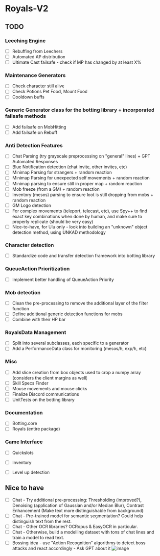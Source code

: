 # Royals-V2

## TODO
### Leeching Engine
  - [ ] Rebuffing from Leechers
  - [ ] Automated AP distribution
  - [ ] Ultimate Cast failsafe - check if MP has changed by at least X%
  
### Maintenance Generators
  - [ ] Check character still alive
  - [ ] Check Potions Pet Food, Mount Food
  - [ ] Cooldown buffs
  
### Generic Generator class for the botting library + incorporated failsafe methods
  -  [ ] Add failsafe on MobHitting
  -  [ ] Add failsafe on Rebuff

### Anti Detection Features
  - [ ] Chat Parsing (try grayscale preprocessing on "general" lines) + GPT Automated Responses
  - [ ] Blue Notification detection (chat invite, other invites, etc)
  - [ ] Minimap Parsing for strangers + random reaction
  - [ ] Minimap Parsing for unexpected self movements + random reaction
  - [ ] Minimap parsing to ensure still in proper map + random reaction
  - [ ] Mob freeze (from a GM) + random reaction
  - [ ] Inventory (mesos) parsing to ensure loot is still dropping from mobs + random reaction
  - [ ] GM Logo detection
  - [ ] For complex movements (teleport, telecast, etc), use Spy++ to find exact key combinations when done by human, and make sure to properly replicate (should be very easy)
  - [ ] Nice-to-have, for Ulu only - look into building an "unknown" object detection method, using UNKAD methodology
  
### Character detection
  - [ ] Standardize code and transfer detection framework into botting library
  
### QueueAction Prioritization
  - [ ] Implement better handling of QueueAction Priority
  
### Mob detection
  - [ ] Clean the pre-processing to remove the additional layer of the filter function
  - [ ] Define additional generic detection functions for mobs
  - [ ] Combine with their HP bar
  
### RoyalsData Management
  - [ ] Split into several subclasses, each specific to a generator
  - [ ] Add a PerformanceData class for monitoring (mesos/h, exp/h, etc)

### Misc
- [ ] Add slice creation from box objects used to crop a numpy array (considers the client margins as well)
- [ ] Skill Specs Finder
- [ ] Mouse movements and mouse clicks
- [ ] Finalize Discord communications
- [ ] UnitTests on the botting library

### Documentation
  - [ ] Botting.core
  - [ ] Royals (entire package)

### Game Interface
  - [ ] Quickslots
  - [ ] Inventory
  - [ ] Level up detection


## Nice to have
  - [ ] Chat - Try additional pre-processing: Thresholding (improved?), Denoising (application of Gaussian and/or Median Blur), Contrast Enhancement (Make text more distinguishable from background)
  - [ ] Chat - Pre-trained model for semantic segmentation? Could help distinguish text from the rest.
  - [ ] Chat - Other OCR libraries? OCRopus & EasyOCR in particular.
  - [ ] Chat - Otherwise, build a modelling dataset with tons of chat lines and train a model to read text.
  - [ ] Bossing idea - use "Action Recognition" algorithms to detect boss attacks and react accordingly - Ask GPT about it
![image](https://github.com/FlawlessNa/Royals-V2/assets/106719178/c2620077-d36e-4a8d-b39b-f200a196cd2e)
